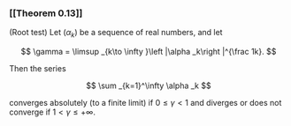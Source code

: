 ### [[Theorem 0.13]]

(Root test) Let $(\alpha _k)$ be a sequence of real numbers, and let

$$ \gamma = \limsup _{k\to \infty }\left |\alpha _k\right |^{\frac 1k}. $$

Then the series

$$ \sum _{k=1}^\infty \alpha _k $$

converges absolutely (to a finite limit) if $0\leq \gamma <1$ and diverges or does not converge if $1<\gamma \leq +\infty$.